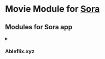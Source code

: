 # Movie Module for [Sora](https://github.com/cranci1/Sora)

## Modules for Sora app

<details>

<summary>

### Ableflix.xyz

</summary>

**File:** `Ableflix.json`
**App version:** V2 and up <br>
**Author:** ibro <br><br>
https://raw.githubusercontent.com/xibrox/sora-movie-module/refs/heads/main/ableflix/ableflix.json

</details>